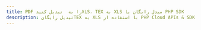 ---title: PDF را به  تبدیل کنیدXLS، TEX به XLS مبدل رایگان یا PHP SDKdescription: تبدیل رایگانTEX به XLS با استفاده از PHP Cloud APIs & SDK همچنین اسناد PDF را در Cloud ایجاد، ویرایش و رندر کنید.---